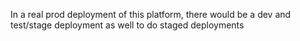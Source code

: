 In a real prod deployment of this platform, there would be a dev and test/stage deployment as well to do staged deployments